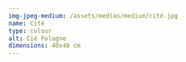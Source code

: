 ```yaml
---
img-jpeg-medium: /assets/medias/medium/cité.jpg
name: Cité
type: colour
alt: Cié Pologne
dimensions: 40x40 cm
---
```

